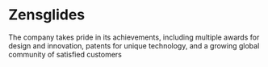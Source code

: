 # Zensglides
The company takes pride in its achievements, including multiple awards for design and innovation, patents for unique technology, and a growing global community of satisfied customers
